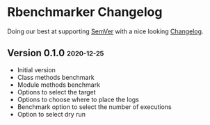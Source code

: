 # Rbenchmarker Changelog

Doing our best at supporting [SemVer](http://semver.org/) with a nice looking [Changelog](http://keepachangelog.com).

## Version 0.1.0 <sub><sup>2020-12-25</sub></sup>

- Initial version
- Class methods benchmark
- Module methods benchmark
- Options to select the target
- Options to choose where to place the logs
- Benchmark option to select the number of executions
- Option to select dry run
